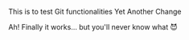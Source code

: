 This is to test Git functionalities
Yet Another Change

Ah! Finally it works... but you'll never know what 😈
